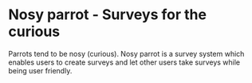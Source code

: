# Nosy parrot - Surveys for the curious

Parrots tend to be nosy (curious). Nosy parrot is a survey system
which enables users to create surveys and let other users take surveys while
being user friendly.
